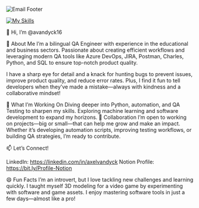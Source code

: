 

![Email Footer](https://github.com/user-attachments/assets/c6cfdf0a-1ce4-4ab9-b3ce-d7f19b6a33d6)


[![My Skills](https://skillicons.dev/icons?i=androidstudio,azure,sentry,py,pycharm,selenium,powershell,postman,postgres,git,figma,azure&perline=6)](https://skillicons.dev)


👋 Hi, I’m @avandyck16

🌟 About Me
I’m a bilingual QA Engineer with experience in the educational and business sectors. Passionate about creating efficient workflows and leveraging modern QA tools like Azure DevOps, JIRA, Postman, Charles, Python, and SQL to ensure top-notch product quality.

I have a sharp eye for detail and a knack for hunting bugs to prevent issues, improve product quality, and reduce error rates. Plus, I find it fun to tell developers when they’ve made a mistake—always with kindness and a collaborative mindset!

🚀 What I’m Working On
Diving deeper into Python, automation, and QA Testing to sharpen my skills.
Exploring machine learning and software development to expand my horizons.
🤝 Collaboration
I’m open to working on projects—big or small—that can help me grow and make an impact. Whether it’s developing automation scripts, improving testing workflows, or building QA strategies, I’m ready to contribute.

📫 Let’s Connect!


LinkedIn: https://linkedin.com/in/axelvandyck
Notion Profile: https://bit.ly/Profile-Notion


😄 Fun Facts
I’m an introvert, but I love tackling new challenges and learning quickly.
I taught myself 3D modeling for a video game by experimenting with software and game assets.
I enjoy mastering software tools in just a few days—almost like a pro!
<!---
avandyck16/avandyck16 is a ✨ special ✨ repository because its `README.md` (this file) appears on your GitHub profile.
You can click the Preview link to take a look at your changes.
--->
